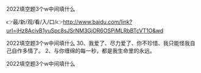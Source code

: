2022填空题3个w中间填什么

👉最/新/观/看/入/口/👉http://www.baidu.com/link?url=jHz8AcivB1yuSpc8sJSrNM3GjOR6OSPiMLRbBTcVT1O&wd

2022填空题3个w中间填什么	30、我爱了、尽力爱了、你不珍惜、我只能怪我自己自作多情了。
	2、与你缠绵的每一秒，都是我生命里的永远。


2022填空题3个w中间填什么

